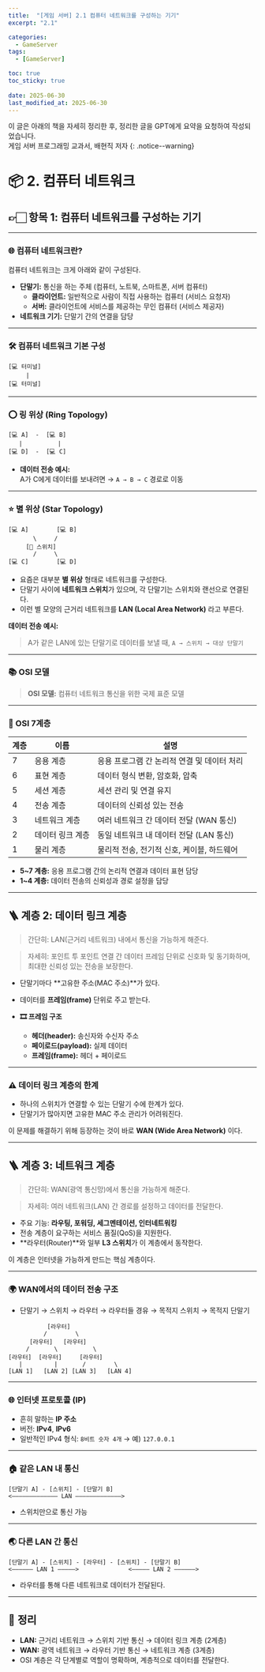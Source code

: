 ```yaml
---
title:  "[게임 서버] 2.1 컴퓨터 네트워크를 구성하는 기기"
excerpt: "2.1"

categories:
  - GameServer
tags:
  - [GameServer]

toc: true
toc_sticky: true
 
date: 2025-06-30
last_modified_at: 2025-06-30
---
```

이 글은 아래의 책을 자세히 정리한 후, 정리한 글을 GPT에게 요약을 요청하여 작성되었습니다.  
게임 서버 프로그래밍 교과서, 배현직 저자
{: .notice--warning}

# 📦 2. 컴퓨터 네트워크
## 👉🏻 항목 1: 컴퓨터 네트워크를 구성하는 기기

---

### 🌐 컴퓨터 네트워크란?

컴퓨터 네트워크는 크게 아래와 같이 구성된다.

- **단말기:** 통신을 하는 주체 (컴퓨터, 노트북, 스마트폰, 서버 컴퓨터)
    - **클라이언트:** 일반적으로 사람이 직접 사용하는 컴퓨터 (서비스 요청자)
    - **서버:** 클라이언트에 서비스를 제공하는 무인 컴퓨터 (서비스 제공자)
- **네트워크 기기:** 단말기 간의 연결을 담당

---

### 🛠️ 컴퓨터 네트워크 기본 구성

```
[💻 터미널]
     |
[💻 터미널]
```

---

### ⭕ 링 위상 (Ring Topology)

```
[💻 A]  -  [💻 B]
   |          |
[💻 D]  -  [💻 C]
```

- **데이터 전송 예시:**  
  A가 C에게 데이터를 보내려면 → `A → B → C` 경로로 이동
    

---

### ⭐ 별 위상 (Star Topology)

```
[💻 A]        [💻 B]
       \     /
     [📁 스위치]
       /     \
[💻 C]        [💻 D]
```

- 요즘은 대부분 **별 위상** 형태로 네트워크를 구성한다.
- 단말기 사이에 **네트워크 스위치**가 있으며, 각 단말기는 스위치와 랜선으로 연결된다.
- 이런 별 모양의 근거리 네트워크를 **LAN (Local Area Network)** 라고 부른다.

**데이터 전송 예시:**
> A가 같은 LAN에 있는 단말기로 데이터를 보낼 때,
> `A → 스위치 → 대상 단말기`

---

### 📚 OSI 모델

> **OSI 모델:** 컴퓨터 네트워크 통신을 위한 국제 표준 모델

---

### 📌 OSI 7계층

| 계층 | 이름 | 설명 |
| --- | --- | --- |
| 7 | 응용 계층 | 응용 프로그램 간 논리적 연결 및 데이터 처리 |
| 6 | 표현 계층 | 데이터 형식 변환, 암호화, 압축 |
| 5 | 세션 계층 | 세션 관리 및 연결 유지 |
| 4 | 전송 계층 | 데이터의 신뢰성 있는 전송 |
| 3 | 네트워크 계층 | 여러 네트워크 간 데이터 전달 (WAN 통신) |
| 2 | 데이터 링크 계층 | 동일 네트워크 내 데이터 전달 (LAN 통신) |
| 1 | 물리 계층 | 물리적 전송, 전기적 신호, 케이블, 하드웨어 |

- **5~7 계층:** 응용 프로그램 간의 논리적 연결과 데이터 표현 담당
- **1~4 계층:** 데이터 전송의 신뢰성과 경로 설정을 담당

---

## 🪜 계층 2: 데이터 링크 계층

> 간단히:
> LAN(근거리 네트워크) 내에서 통신을 가능하게 해준다.

> 자세히:
> 포인트 투 포인트 연결 간 데이터 프레임 단위로 신호화 및 동기화하며,
> 최대한 신뢰성 있는 전송을 보장한다.

- 단말기마다 **고유한 주소(MAC 주소)**가 있다.
- 데이터를 **프레임(frame)** 단위로 주고 받는다.

- **🎞️ 프레임 구조**
  - **헤더(header):** 송신자와 수신자 주소
  - **페이로드(payload):** 실제 데이터
  - **프레임(frame):** 헤더 + 페이로드
    

---

### ⚠️ 데이터 링크 계층의 한계

- 하나의 스위치가 연결할 수 있는 단말기 수에 한계가 있다.
- 단말기가 많아지면 고유한 MAC 주소 관리가 어려워진다.

이 문제를 해결하기 위해 등장하는 것이 바로 **WAN (Wide Area Network)** 이다.

---

## 🪜 계층 3: 네트워크 계층

> 간단히:
> WAN(광역 통신망)에서 통신을 가능하게 해준다.

> 자세히:
> 여러 네트워크(LAN) 간 경로를 설정하고 데이터를 전달한다.

- 주요 기능: **라우팅, 포워딩, 세그멘테이션, 인터네트워킹**
- 전송 계층이 요구하는 서비스 품질(QoS)을 지원한다.
- **라우터(Router)**와 일부 **L3 스위치**가 이 계층에서 동작한다.

이 계층은 인터넷을 가능하게 만드는 핵심 계층이다.

---

### 🌍 WAN에서의 데이터 전송 구조

- 단말기 → 스위치 → 라우터 → 라우터들 경유 → 목적지 스위치 → 목적지 단말기

```
           [라우터]
          /        \
      [라우터]   [라우터]
     /       \          \
[라우터]  [라우터]     [라우터]
   |         |       /        \
[LAN 1]   [LAN 2] [LAN 3]   [LAN 4]
```

---

### 🌐 인터넷 프로토콜 (IP)

- 흔히 말하는 **IP 주소**
- 버전: **IPv4**, **IPv6**
- 일반적인 IPv4 형식: `8비트 숫자 4개` → 예) `127.0.0.1`

---

### 🏠 같은 LAN 내 통신

```
[단말기 A] - [스위치] - [단말기 B]
<————————————— LAN —————————————>
```

- 스위치만으로 통신 가능

---

### 🌏 다른 LAN 간 통신

```
[단말기 A] - [스위치] - [라우터] - [스위치] - [단말기 B]
<—————— LAN 1 —————>              <————— LAN 2 ——————>
```

- 라우터를 통해 다른 네트워크로 데이터가 전달된다.

---

## 🧐 정리

- **LAN:** 근거리 네트워크 → 스위치 기반 통신 → 데이터 링크 계층 (2계층)
- **WAN:** 광역 네트워크 → 라우터 기반 통신 → 네트워크 계층 (3계층)
- OSI 계층은 각 단계별로 역할이 명확하며, 계층적으로 데이터를 전달한다.